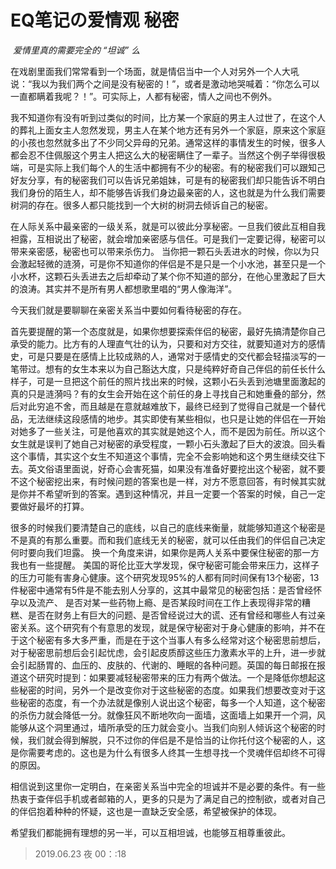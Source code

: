 # EQ笔记の爱情观	秘密

​				*爱情里真的需要完全的 “坦诚” 么*

在戏剧里面我们常常看到一个场面，就是情侣当中一个人对另外一个人大吼说：“我以为我们两个之间是没有秘密的！”，或者是激动地哭喊着：“你怎么可以一直都瞒着我呢？！”。可实际上，人都有秘密，情人之间也不例外。

我不知道你有没有听到过类似的时间，比方某一个家庭的男主人过世了，在这个人的葬礼上面女主人忽然发现，男主人在某个地方还有另外一个家庭，原来这个家庭的小孩也忽然就多出了不少同父异母的兄弟。通常这样的事情发生的时候，很多人都会忍不住佩服这个男主人把这么大的秘密瞒住了一辈子。当然这个例子举得很极端，可是实际上我们每个人的生活中都拥有不少的秘密。有的秘密我们可以跟知己好友分享，有的秘密我们可以告诉兄弟姐妹，可是有的秘密我们却只能告诉不明白我们身份的陌生人，却不能够告诉我们身边最亲密的人，这也就是为什么我们需要树洞的存在。很多人都只能找到一个大树的树洞去倾诉自己的秘密。

在人际关系中最亲密的一级关系，就是可以彼此分享秘密。一旦我们彼此互相自我袒露，互相说出了秘密，就会增加亲密感与信任。可是我们一定要记得，秘密可以带来亲密感，秘密也可以带来杀伤力。
当你把一颗石头丢进水的时候，你以为只会激起轻微的涟漪，可是你不知道你的伴侣是不是只是一个小水池，甚至只是一个小水杯，这颗石头丢进去之后却牵动了某个你不知道的部分，在他心里激起了巨大的浪涛。其实并不是所有男人都想歌里唱的“男人像海洋”。

今天我们就是要聊聊在亲密关系当中要如何看待秘密的存在。

首先要提醒的第一个态度就是，如果你想要探索伴侣的秘密，最好先搞清楚你自己承受的能力。比方有的人理直气壮的认为，只要和对方交往，就要知道对方的感情史，可是只要是在感情上比较成熟的人，通常对于感情史的交代都会轻描淡写的一笔带过。想有的女生本来以为自己豁达大度，只是纯粹好奇自己伴侣的前任长什么样子，可是一旦把这个前任的照片找出来的时候，这颗小石头丢到池塘里面激起的真的只是涟漪吗？有的女生会开始在这个前任的身上寻找自己和她重叠的部分，然后对此穷追不舍，而且越是在意就越难放下，最终已经到了觉得自己就是一个替代品，无法继续这段感情的地步。其实即使有某些相似，也只是让她的伴侣在一开始对她多了一些关注，可是他喜欢的其实就是她这个人，而不是因为前任。所以这个女生就是误判了她自己对秘密的承受程度，一颗小石头激起了巨大的波浪。回头看这个事情，其实这个女生不知道这个事情，完全不会影响她和这个男生继续交往下去。英文俗语里面说，好奇心会害死猫，如果没有准备好要挖出这个秘密，就不要不这个秘密挖出来，有时候问题的答案也是一样，对方不愿意回答，有时候其实就是你并不希望听到的答案。遇到这种情况，并且一定要一个答案的时候，自己一定要做好最坏的打算。

很多的时候我们要清楚自己的底线，以自己的底线来衡量，就能够知道这个秘密是不是真的有那么重要。而和我们底线无关的秘密，就可以任由我们的伴侣自己决定何时要向我们坦露。
换一个角度来讲，如果你是两人关系中要保住秘密的那一方我也有一些提醒。
美国的哥伦比亚大学发现，保守秘密可能会带来压力，这样子的压力可能有害身心健康。这个研究发现95%的人都有同时间保有13个秘密，13件秘密中通常有5件是不能去别人分享的，这其中最常见的秘密包括：是否曾经怀孕以及流产、 是否对某一些药物上瘾、是否某段时间在工作上表现得非常的糟糕、是否在财务上有巨大的问题、是否曾经说过大的谎、还有曾经和哪些人有过亲密关系。这个研究有个有意思的发现，就是保守秘密对于身心健康的影响，并不在于这个秘密有多大多严重，而是在于这个当事人有多么经常对这个秘密思前想后，对于秘密思前想后会引起忧虑，会引起皮质醇这些压力激素水平的上升，进一步就会引起肠胃的、血压的、皮肤的、代谢的、睡眠的各种问题。英国的每日邮报在报道这个研究时提到：如果要减轻秘密带来的压力有两个做法。一个是降低你想起这些秘密的时间，另外一个是改变你对于这些秘密的态度。如果我们想要改变对于这些秘密的态度，有一个办法就是像别人说出这个秘密，每多一个人知道，这个秘密的杀伤力就会降低一分。就像狂风不断地吹向一面墙，这面墙上如果开一个洞，风能够从这个洞里通过，墙所承受的压力就会变小。当我们向别人倾诉这个秘密的时候，我们就会得到解脱，只不过你的伴侣是不是恰当的让你托付这个秘密的人，这是你需要考虑的。这也是为什么有很多人终其一生想寻找一个灵魂伴侣却终不可得的原因。

相信说到这里你一定明白，在亲密关系当中完全的坦诚并不是必要的条件。有一些热衷于查伴侣手机或者邮箱的人，更多的只是为了满足自己的控制欲，或者对自己的伴侣抱着种种的怀疑，这也是一直缺乏安全感，希望被保护的体现。

希望我们都能拥有理想的另一半，可以互相坦诚，也能够互相尊重彼此。

>  2019.06.23	夜	00：:18

